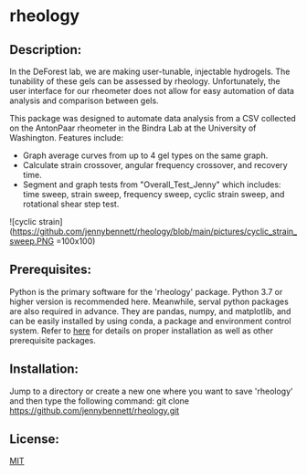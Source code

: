 # rheology

## Description:
In the DeForest lab, we are making user-tunable, injectable hydrogels. The tunability of these gels can be assessed by rheology. Unfortunately, the user interface for our rheometer does not allow for easy automation of data analysis and comparison between gels.

This package was designed to automate data analysis from a CSV collected on the AntonPaar rheometer in the Bindra Lab at the University of Washington. Features include:

- Graph average curves from up to 4 gel types on the same graph.
- Calculate strain crossover, angular frequency crossover, and recovery time.
- Segment and graph tests from "Overall_Test_Jenny" which includes: time sweep, strain sweep, frequency sweep, cyclic strain sweep, and rotational shear step test.

![cyclic strain](https://github.com/jennybennett/rheology/blob/main/pictures/cyclic_strain_sweep.PNG =100x100)

## Prerequisites:
Python is the primary software for the 'rheology' package. Python 3.7 or higher version is recommended here. Meanwhile, serval python packages are also required in advance. They are pandas, numpy, and matplotlib, and can be easily installed by using conda, a package and environment control system. Refer to [here](https://docs.enthought.com/mayavi/mayavi/installation.html) for details on proper installation as well as other prerequisite packages.

## Installation:
Jump to a directory or create a new one where you want to save 'rheology' and then type the following command: git clone https://github.com/jennybennett/rheology.git

## License:
[MIT](https://opensource.org/licenses/MIT)

